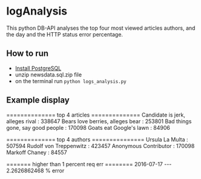 # logAnalysis
This python DB-API analyses the top four most viewed articles authors, and the day and the HTTP status error percentage. 

## How to run
- [Install PostgreSQL](https://www.postgresql.org/download/macosx/)
- unzip newsdata.sql.zip file
- on the terminal run `python logs_analysis.py`

## Example display

============== top 4 articles ==============
Candidate is jerk, alleges rival   :  338647
Bears love berries, alleges bear   :  253801
Bad things gone, say good people   :  170098
Goats eat Google's lawn            :   84906

============== top 4 authors ===============
Ursula La Multa                    :  507594
Rudolf von Treppenwitz             :  423457
Anonymous Contributor              :  170098
Markoff Chaney                     :   84557

======= higher than 1 percent req err ========
2016-07-17 --- 2.2626862468 % error
